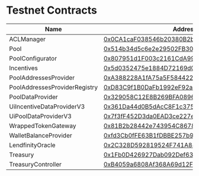 # Testnet Contracts

| Name                          | Address                                                                                                                                     |
| ----------------------------- | ------------------------------------------------------------------------------------------------------------------------------------------- |
| ACLManager                    | [0x0CA1caF038546b20380B2bd88fbcf604D5066628](https://explorer.testnet.bitfinity.network/address/0x0CA1caF038546b20380B2bd88fbcf604D5066628) |
| Pool                          | [0x514b34d5c6e2e29502FB302aCD09730B5C298070](https://explorer.testnet.bitfinity.network/address/0x514b34d5c6e2e29502FB302aCD09730B5C298070) |
| PoolConfigurator              | [0x807951d1F003c2161CdA995168383b54127755d5](https://explorer.testnet.bitfinity.network/address/0x807951d1F003c2161CdA995168383b54127755d5) |
| Incentives                    | [0x5d0352475e1884D72169d0ccf91272321787BE61](https://explorer.testnet.bitfinity.network/address/0x5d0352475e1884D72169d0ccf91272321787BE61) |
| PoolAddressesProvider         | [0xA388228A1fA75a5F5844226E2874d7EE4d940256](https://explorer.testnet.bitfinity.network/address/0xA388228A1fA75a5F5844226E2874d7EE4d940256) |
| PoolAddressesProviderRegistry | [0xD83C9f1B0DaFb1992eF92ac62D6509e54AD4eD48](https://explorer.testnet.bitfinity.network/address/0xD83C9f1B0DaFb1992eF92ac62D6509e54AD4eD48) |
| PoolDataProvider              | [0x329058C12E8B269BFA0896c8705b427c5Dd26b96](https://explorer.testnet.bitfinity.network/address/0x329058C12E8B269BFA0896c8705b427c5Dd26b96) |
| UiIncentiveDataProviderV3     | [0x361Da44d0B5dAcC8F1c375093f5a7c90dfdA24A3](https://explorer.testnet.bitfinity.network/address/0x361Da44d0B5dAcC8F1c375093f5a7c90dfdA24A3) |
| UiPoolDataProviderV3          | [0x7f3fF452D3da0EAD3ce227eB4A6c84E896685C3C](https://explorer.testnet.bitfinity.network/address/0x7f3fF452D3da0EAD3ce227eB4A6c84E896685C3C) |
| WrappedTokenGateway           | [0x81B2b28442e743954C8678b0d2e4be396976F561](https://explorer.testnet.bitfinity.network/address/0x81B2b28442e743954C8678b0d2e4be396976F561) |
| WalletBalanceProvider         | [0xfd3Cb0fFE63B1fDBBE257b9AdFCCC065f300C829](https://explorer.testnet.bitfinity.network/address/0xfd3Cb0fFE63B1fDBBE257b9AdFCCC065f300C829) |
| LendfinityOracle              | [0x2C328D592819524F741A88A18572372CCE196782](https://explorer.testnet.bitfinity.network/address/0x2C328D592819524F741A88A18572372CCE196782) |
| Treasury                      | [0x1Fb0D426927Dab092Def63b73E1397b3F29E7b33](https://explorer.testnet.bitfinity.network/address/0x1Fb0D426927Dab092Def63b73E1397b3F29E7b33) |
| TreasuryController            | [0xB4059a6808Af368A69d12FBbD104Bb6B9c37e629](https://explorer.testnet.bitfinity.network/address/0xB4059a6808Af368A69d12FBbD104Bb6B9c37e629) |

